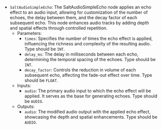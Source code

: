 - `SaltAudioSimpleEcho`: The SaltAudioSimpleEcho node applies an echo effect to an audio input, allowing for customization of the number of echoes, the delay between them, and the decay factor of each subsequent echo. This node enhances audio tracks by adding depth and spatial effects through controlled repetition.
    - Parameters:
        - `times`: Specifies the number of times the echo effect is applied, influencing the richness and complexity of the resulting audio. Type should be `INT`.
        - `delay_ms`: The delay in milliseconds between each echo, determining the temporal spacing of the echoes. Type should be `INT`.
        - `decay_factor`: Controls the reduction in volume of each subsequent echo, affecting the fade-out effect over time. Type should be `FLOAT`.
    - Inputs:
        - `audio`: The primary audio input to which the echo effect will be applied. It serves as the base for generating echoes. Type should be `AUDIO`.
    - Outputs:
        - `audio`: The modified audio output with the applied echo effect, showcasing the depth and spatial enhancements. Type should be `AUDIO`.
